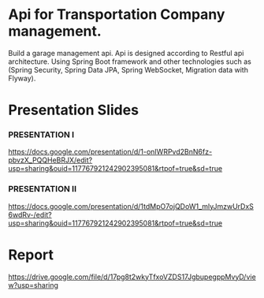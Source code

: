 # Api for Transportation Company management. 
Build a garage management api. Api is designed according to Restful api architecture. Using Spring Boot framework and other technologies such as (Spring Security, Spring Data JPA, Spring WebSocket, Migration data with Flyway).
# Presentation Slides
### PRESENTATION I
https://docs.google.com/presentation/d/1-onIWRPvd2BnN6fz-pbvzX_PQQHeBRJX/edit?usp=sharing&ouid=117767921242902395081&rtpof=true&sd=true
### PRESENTATION II
https://docs.google.com/presentation/d/1tdMpO7ojQDoW1_mlyJmzwUrDxS6wdRv-/edit?usp=sharing&ouid=117767921242902395081&rtpof=true&sd=true
# Report
https://drive.google.com/file/d/17pg8t2wkyTfxoVZDS17JgbupegppMvyD/view?usp=sharing


